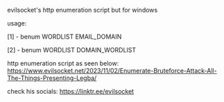 evilsocket's http enumeration script but for windows 

usage: 

[1] - benum WORDLIST EMAIL_DOMAIN

[2] - benum WORDLIST DOMAIN_WORDLIST

http enumeration script as seen below:
https://www.evilsocket.net/2023/11/02/Enumerate-Bruteforce-Attack-All-The-Things-Presenting-Legba/

check his socials: 
https://linktr.ee/evilsocket
